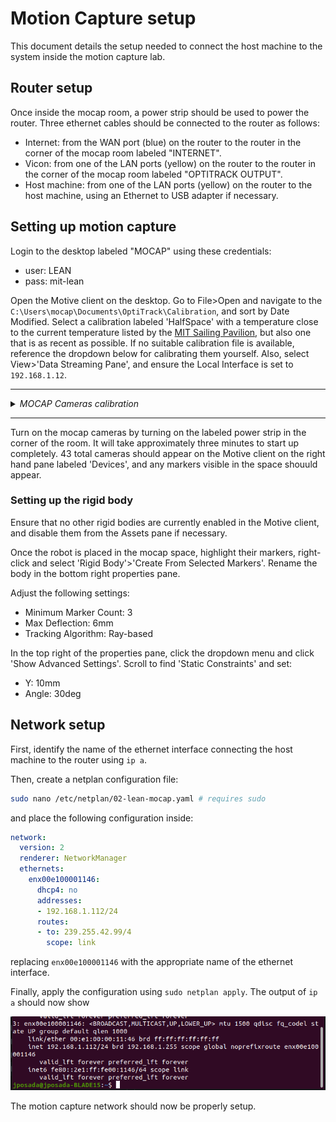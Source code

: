 # Motion Capture setup

This document details the setup needed to connect the host machine to the system inside the motion capture lab.

## Router setup

Once inside the mocap room, a power strip should be used to power the router. Three ethernet cables should be connected to the router as follows:
* Internet: from the WAN port (blue) on the router to the router in the corner of the mocap room labeled "INTERNET".
* Vicon: from one of the LAN ports (yellow) on the router to the router in the corner of the mocap room labeled "OPTITRACK OUTPUT".
* Host machine: from one of the LAN ports (yellow) on the router to the host machine, using an Ethernet to USB adapter if necessary.

## Setting up motion capture

Login to the desktop labeled "MOCAP" using these credentials:
* user: LEAN
* pass: mit-lean

Open the Motive client on the desktop. Go to File>Open and navigate to the `C:\Users\mocap\Documents\OptiTrack\Calibration`, and sort by Date Modified. Select a calibration labeled 'HalfSpace' with a temperature close to the current temperature listed by the [MIT Sailing Pavilion](https://sailing.mit.edu/weather/), but also one that is as recent as possible. If no suitable calibration file is available, reference the dropdown below for calibrating them yourself. Also, select View>'Data Streaming Pane', and ensure the Local Interface is set to `192.168.1.12`.

<hr/>
<details>
  <summary><i>MOCAP Cameras calibration</i></summary>
  If there is no suitable calibration (e.g. they are over 1 month old, or >10F in temperature difference), then you can calibrate the cameras yourself.

  > :shipit: **Note that this calibration procedure details flying the drone to calibrate. It may be possible and much easier to simply wave the calibration wand around instead of flying the drone to calibrate the system, especially if the net needs to be lowered for experiments anyway.**

  The room comes with the following items for calibration:
  <ul>
    <li>
      Calibration wand hot glued on top of drone battery <br/>
      <img src="/media/calibration_wand.png" alt="Calibration wand hot glued onto drone battery in MOCAP room." width="400"/>
    </li>
    <li>
      Drone controller <br/>
      <img src="/media/drone_controller.png" alt="Controller used for the calibration drone in MOCAP room." width="400"/>
    </li>
    <li>
      Calibration drone <br/>
      <img src="/media/calibration_drone.png" alt="Calibration drone used in MOCAP room." width="400"/>
    </li>
  </ul>
  Make sure the drone battery and the drone controller are both charged. Slide a table under the net inside the motion capture space in order to place the drone on inside the net for takeoff.

  <img src="/media/table_in_space.png" alt="Rolling table placed under the safety net inside the motion capture half-space." width="400"/>

  Turn on the MOCAP room cameras if they are not already on by turning on the labeled power strip in the corner of the room. It will take a minute or two to start up completely. In the Motive client, you should see a "Camera Calibration" pane on the left-hand side. Select Calibration Type to be "Refine" and the OptiWand to be "CW-500 (500mm)", as per the calibration wand model.

  <img src="/media/calibration_pane.png" alt="Camera Calibration asset pane in the OptiTrack Motive client." width="400"/>

  Attach the drone battery and calibration wand to the drone, then place the calibration drone inside the space, on top of the table (but inside of the net) to prepare for takeoff. In the Motive client, hit "Start Wanding", and then begin flying the drone around the space.

  <img src="/media/drone_ready_to_fly.png" alt="Calibration drone placed inside the net on top of the table and ready to fly." width="400"/>

  The goal of calibration is to hit around an equal number of samples per camera (although pratically, this can be difficult), and to hit around 10,000 samples each. The number of samples each camera has collected can be seen in the Motive client. Note that there is no need to fly too high if you will not be conducting experiments that high, although you will want samples to vary in altitude.

  > :warning: **The calibration wand makes the drone quite unstable! It will oscillate back and forth while flying. Ensure that the net is secure BEFORE flying in case you crash. Do NOT fly it too quickly, and make sure to maintain line of sight AT ALL TIMES.**

  After landing the drone, hit "Calculate" in the Motive client. Several metrics will appear and can be evaluated as needed for any experiments to be run. Note that a typical mean 3D error for this method of calibration should be around 0.800-0.900 mm. If it is much higher (>2.00 mm), consider redoing the calibration. Select "Apply", and then enter the "Ground Plane" tab on the left-hand pane.

  <img src="/media/calibration_result.png" alt="Camera calibration results and metrics displayed with exceptional result and mean errors." width="400"/>

  Remove the calibration drone from the space, and disconnect its battery. At this point, you are able to put the drone battery and drone controller back to charge near the power strip. Place and turn on the ground plane calibrator at the origin of the motion capture space. The origin is located somewhere on the middle of the floor beneath the net, and is marked with axes and indents for the markers of the ground plane to be placed.

  <img src="/media/ground_plane.png" alt="Ground plane calibrator with 9V battery." width="400"/>

  In the Motive client, hit "Set ground plane". At this point, calibration should be done and the new file should be generated. The ground plane inside the space should be turned off and removed from the space. Name this file appropriately, following the naming convention: **Calibration [Quality] HalfSpace-[Temperature] (MeanErr [MeanErr]) [YMD Date].cal**. An example is "Calibration Exceptional HalfSpace-67F (MeanError 0.890 mm) 2023-10-06.cal". The temperature should be taken from the <a href="https://sailing.mit.edu/weather/">MIT Sailing Pavilion website</a>.

  > :warning: **DON'T FORGET: Charge the drone controller and calibration stick once done calibrating. Turn off the ground plane calibrator and remove it from the space.**
</details>
<hr/>

Turn on the mocap cameras by turning on the labeled power strip in the corner of the room. It will take approximately three minutes to start up completely. 43 total cameras should appear on the Motive client on the right hand pane labeled 'Devices', and any markers visible in the space shouuld appear.

### Setting up the rigid body

Ensure that no other rigid bodies are currently enabled in the Motive client, and disable them from the Assets pane if necessary.

Once the robot is placed in the mocap space, highlight their markers, right-click and select 'Rigid Body'>'Create From Selected Markers'. Rename the body in the bottom right properties pane.

Adjust the following settings:
* Minimum Marker Count: 3
* Max Deflection: 6mm
* Tracking Algorithm: Ray-based

In the top right of the properties pane, click the dropdown menu and click 'Show Advanced Settings'. Scroll to find 'Static Constraints' and set:
* Y: 10mm
* Angle: 30deg

## Network setup

First, identify the name of the ethernet interface connecting the host machine to the router using `ip a`.

Then, create a netplan configuration file:
```bash
sudo nano /etc/netplan/02-lean-mocap.yaml # requires sudo
```
and place the following configuration inside:
```yaml
network:
  version: 2
  renderer: NetworkManager
  ethernets:
    enx00e100001146:
      dhcp4: no
      addresses:
      - 192.168.1.112/24
      routes:
      - to: 239.255.42.99/4
        scope: link
```
replacing `enx00e100001146` with the appropriate name of the ethernet interface.

Finally, apply the configuration using `sudo netplan apply`. The output of `ip a` should now show

![Netplan configuration from output of ip a](/media/network.png)

The motion capture network should now be properly setup.
